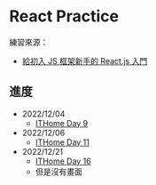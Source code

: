 # React Practice  
練習來源：
- [給初入 JS 框架新手的 React.js 入門](https://ithelp.ithome.com.tw/users/20116826/ironman/2278)

## 進度
- 2022/12/04
    - [ITHome Day 9](https://ithelp.ithome.com.tw/articles/10243347)
- 2022/12/06
    - [ITHome Day 11](https://ithelp.ithome.com.tw/articles/10244415)
- 2022/12/21
    - [ITHome Day 16](https://ithelp.ithome.com.tw/articles/10247575)
    - 但是沒有畫面